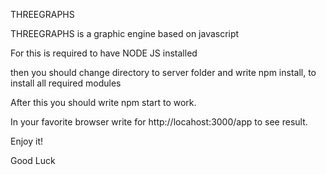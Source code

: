 THREEGRAPHS

THREEGRAPHS is a graphic engine based on javascript

For this is required to have NODE JS installed

then you should change directory to server folder and write npm install, to install all required modules

After this you should write npm start to work.

In your favorite browser write for http://locahost:3000/app to see result. 

Enjoy it!


Good Luck
